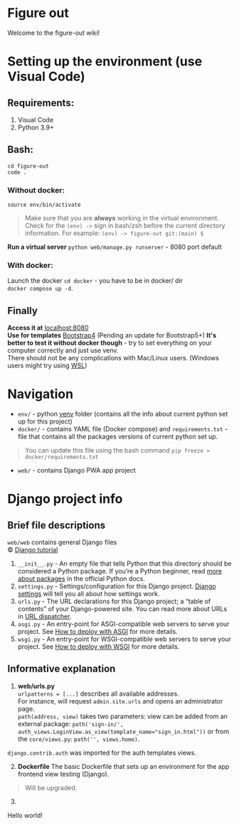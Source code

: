 # Figure out

Welcome to the figure-out wiki!

# Setting up the environment (use Visual Code)
## Requirements:
1. Visual Code 
2. Python 3.9+


## Bash:
`cd figure-out`  
`code .`    
### Without docker:
`source env/bin/activate` 
> Make sure that you are **always** working in the virtual environment.
Check for the `(env) ->` sign in bash/zsh before the current directory information.
For example: `(env) -> figure-out git:(main) $` 

__Run a virtual server__
`python web/manage.py runserver` - 8080 port default  
### With docker:
Launch the docker
`cd docker` - you have to be in docker/ dir     
`docker compose up -d`.     
## Finally
**Access it at** [localhost:8080](localhost:8080)   
**Use for templates** [Bootstrap4](https://getbootstrap.com/docs/5.3/getting-started/introduction/)
(Pending an update for Bootstrap5+)
**It's better to test it without docker though** - try to set everything on your computer correctly and just use venv.    
There should not be any complications with Mac/Linux users. (Windows users might try using [WSL](https://www.google.com/url?sa=t&rct=j&q=&esrc=s&source=web&cd=&cad=rja&uact=8&ved=2ahUKEwjoj6fYqJeEAxUwPxAIHV2mDq8QFnoECBEQAQ&url=https%3A%2F%2Flearn.microsoft.com%2Fru-ru%2Fwindows%2Fwsl%2Finstall&usg=AOvVaw1j6UvzJrUuBGYGvM9HhDRq&opi=89978449))
# Navigation
* `env/` - python [venv](https://docs.python.org/3/library/venv.html) folder (contains all the info about current python set up for this project)  
* `docker/` - contains YAML file (Docker compose) and `requirements.txt` - file that contains all the packages versions of current python set up.
> You can update this file using the bash command `pip freeze > docker/requirements.txt`    
* `web/` - contains Django PWA app project  
  
# Django project info
## Brief file descriptions
`web/web` contains general Django files   
&copy; [Django tutorial](https://docs.djangoproject.com/en/5.0/intro/tutorial01/)
1. `__init__.py` - An empty file that tells Python that this directory should be considered a Python package. If you’re a Python beginner, read [more about packages](https://docs.python.org/3/tutorial/modules.html#tut-packages) in the official Python docs.
2. `settings.py` - Settings/configuration for this Django project. [Django settings](https://docs.djangoproject.com/en/5.0/topics/settings/) will tell you all about how settings work.
3. `urls.py` - The URL declarations for this Django project; a “table of contents” of your Django-powered site. You can read more about URLs in [URL dispatcher](https://docs.djangoproject.com/en/5.0/topics/http/urls/).
4. `asgi.py` - An entry-point for ASGI-compatible web servers to serve your project. See [How to deploy with ASGI](https://docs.djangoproject.com/en/5.0/howto/deployment/asgi/) for more details.
5. `wsgi.py` - An entry-point for WSGI-compatible web servers to serve your project. See [How to deploy with WSGI](https://docs.djangoproject.com/en/5.0/howto/deployment/wsgi/) for more details.

## Informative explanation
1. **web/urls.py**    
`urlpatterns = [...]` describes all available addresses.   
For instance, [](localhost:8080/admin/) will request `admin.site.urls` and opens an administrator page.  
`path(address, view)` takes two parameters: view can be added from an external package: `path('sign-in/', auth_views.LoginView.as_view(template_name="sign_in.html"))` or from the `core/views.py`: `path('', views.home)`.    

`django.contrib.auth` was imported for the auth templates views.

2. **Dockerfile**
The basic Dockerfile that sets up an environment for the app frontend view testing (Django).
> Will be upgraded.   
3. 
Hello world!